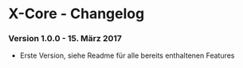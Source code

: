 X-Core - Changelog
==================

### Version 1.0.0 - 15. März 2017

* Erste Version, siehe Readme für alle bereits enthaltenen Features

